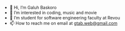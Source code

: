 - 👋 Hi, I’m Galuh Baskoro
- 👀 I’m interested in coding, music and movie
- 🌱 I’m student for software engineering faculty at Revou
- 📫 How to reach me on email at gtab.web@gmail.com

<!---
GaluhBaskoro/GaluhBaskoro is a ✨ special ✨ repository because its `README.md` (this file) appears on your GitHub profile.
You can click the Preview link to take a look at your changes.
--->
